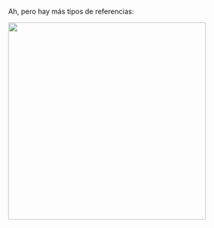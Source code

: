 Ah, pero hay más tipos de referencias: 

<img src="https://github.com/pdep-utn/mumuki-guia-wollok-referencias/raw/master/assets/atributos.png" width="400"/>